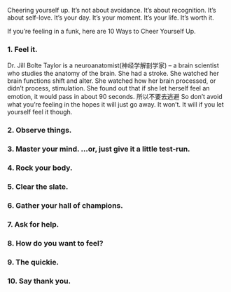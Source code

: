 Cheering yourself up. It’s not about avoidance. It’s about recognition. It’s about self-love. It’s your day. It’s your moment. It’s your life. It’s worth it.

If you’re feeling in a funk, here are 10 Ways to Cheer Yourself Up.

### 1. Feel it.
Dr. Jill Bolte Taylor is a neuroanatomist(神经学解剖学家) – a brain scientist who studies the anatomy of the brain. 
She had a stroke. She watched her brain functions shift and alter. She watched how her brain processed, or didn’t process, stimulation. She found out that if she let herself feel an emotion, it would pass in about 90 seconds. 
所以不要去逃避
So don’t avoid what you’re feeling in the hopes it will just go away. It won’t. It will if you let yourself feel it though.

### 2. Observe things.
### 3.  Master your mind. …or, just give it a little test-run.
### 4. Rock your body.
### 5. Clear the slate.
### 6. Gather your hall of champions.
###  7. Ask for help.
###  8. How do you want to feel?
### 9. The quickie.
### 10. Say thank you.
